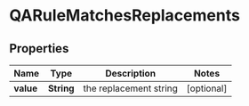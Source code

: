 

# QARuleMatchesReplacements

## Properties

Name | Type | Description | Notes
------------ | ------------- | ------------- | -------------
**value** | **String** | the replacement string |  [optional]



